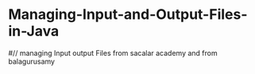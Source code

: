 # Managing-Input-and-Output-Files-in-Java

#// managing Input output Files from sacalar academy and from balagurusamy
